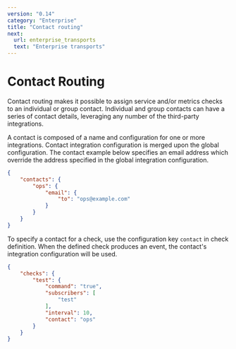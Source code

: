 ```yaml
---
version: "0.14"
category: "Enterprise"
title: "Contact routing"
next:
  url: enterprise_transports
  text: "Enterprise transports"
---
```


# Contact Routing

Contact routing makes it possible to assign service and/or metrics
checks to an individual or group contact. Individual and group
contacts can have a series of contact details, leveraging any number
of the third-party integrations.

A contact is composed of a name and configuration for one or more
integrations. Contact integration configuration is merged upon the
global configuration. The contact example below specifies an email
address which override the address specified in the global integration
configuration.

~~~ json
{
    "contacts": {
        "ops": {
            "email": {
                "to": "ops@example.com"
            }
        }
    }
}
~~~

To specify a contact for a check, use the configuration key `contact`
in check definition. When the defined check produces an event, the
contact's integration configuration will be used.

~~~ json
{
    "checks": {
        "test": {
            "command": "true",
            "subscribers": [
                "test"
            ],
            "interval": 10,
            "contact": "ops"
        }
    }
}
~~~
